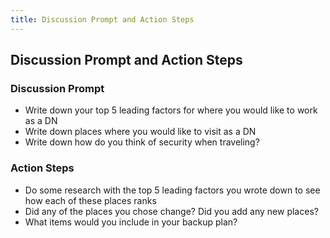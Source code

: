 ```yaml
---
title: Discussion Prompt and Action Steps
---
```




## Discussion Prompt and Action Steps

### Discussion Prompt

- Write down your top 5 leading factors for where you would like to work as a DN
- Write down places where you would like to visit as a DN
- Write down how do you think of security when traveling?

### Action Steps
- Do some research with the top 5 leading factors you wrote down to see how each of these places ranks
- Did any of the places you chose change? Did you add any new places?
- What items would you include in your backup plan?

